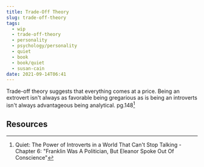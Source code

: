```yaml
---
title: Trade-Off Theory
slug: trade-off-theory
tags:
  - wip
  - trade-off-theory
  - personality
  - psychology/personality
  - quiet
  - book
  - book/quiet
  - susan-cain
date: 2021-09-14T06:41
---
```



Trade-off theory suggests that everything comes at a price. Being an extrovert
isn't always as favorable being gregarious as is being an introverts isn't
always advantageous being analytical. pg.148[^1]

## Resources

[^1]: Quiet: The Power of Introverts in a World That Can't Stop Talking - Chapter 6: "Franklin Was A Politician, But Eleanor Spoke Out Of Conscience"
